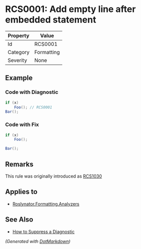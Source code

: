 # RCS0001: Add empty line after embedded statement

| Property | Value      |
| -------- | ---------- |
| Id       | RCS0001    |
| Category | Formatting |
| Severity | None       |

## Example

### Code with Diagnostic

```csharp
if (x)
    Foo(); // RCS0001
Bar();
```

### Code with Fix

```csharp
if (x)
    Foo();

Bar();
```

## Remarks

This rule was originally introduced as [RCS1030](RCS1030.md)

## Applies to

* [Roslynator.Formatting.Analyzers](https://www.nuget.org/packages/Roslynator.Formatting.Analyzers)

## See Also

* [How to Suppress a Diagnostic](../HowToConfigureAnalyzers.md#how-to-suppress-a-diagnostic)


*\(Generated with [DotMarkdown](http://github.com/JosefPihrt/DotMarkdown)\)*